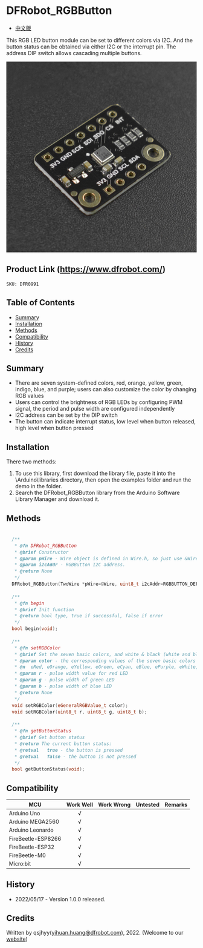# DFRobot_RGBButton
* [中文版](./README_CN.md)

This RGB LED button module can be set to different colors via I2C. And the button status can be obtained via either I2C or the interrupt pin. The address DIP switch allows cascading multiple buttons.

![产品实物图](./resources/images/RGBButton.png)


## Product Link (https://www.dfrobot.com/)
    SKU: DFR0991


## Table of Contents

* [Summary](#summary)
* [Installation](#installation)
* [Methods](#methods)
* [Compatibility](#compatibility)
* [History](#history)
* [Credits](#credits)


## Summary

* There are seven system-defined colors, red, orange, yellow, green, indigo, blue, and purple; users can also customize the color by changing RGB values
* Users can control the brightness of RGB LEDs by configuring PWM signal, the period and pulse width are configured independently
* I2C address can be set by the DIP switch
* The button can indicate interrupt status, low level when button released, high level when button pressed


## Installation

There two methods:

1. To use this library, first download the library file, paste it into the \Arduino\libraries directory, then open the examples folder and run the demo in the folder.
2. Search the DFRobot_RGBButton library from the Arduino Software Library Manager and download it.


## Methods

```C++

  /**
   * @fn DFRobot_RGBButton
   * @brief Constructor
   * @param pWire - Wire object is defined in Wire.h, so just use &Wire and the methods in Wire can be pointed to and used
   * @param i2cAddr - RGBButton I2C address.
   * @return None
   */
  DFRobot_RGBButton(TwoWire *pWire=&Wire, uint8_t i2cAddr=RGBBUTTON_DEFAULT_I2C_ADDR);

  /**
   * @fn begin
   * @brief Init function
   * @return bool type, true if successful, false if error
   */
  bool begin(void);

  /**
   * @fn setRGBColor
   * @brief Set the seven basic colors, and white & black (white and black correspond to on and off respectively) or set the corresponding color with RGB values
   * @param color - the corresponding values of the seven basic colors and white & black: 
   * @n  eRed, eOrange, eYellow, eGreen, eCyan, eBlue, ePurple, eWhite, eBlack
   * @param r - pulse width value for red LED
   * @param g - pulse width of green LED
   * @param b - pulse width of blue LED
   * @return None
   */
  void setRGBColor(eGeneralRGBValue_t color);
  void setRGBColor(uint8_t r, uint8_t g, uint8_t b);

  /**
   * @fn getButtonStatus
   * @brief Get button status
   * @return The current button status:
   * @retval   true - the button is pressed
   * @retval   false - the button is not pressed
   */
  bool getButtonStatus(void);

```


## Compatibility

MCU                | Work Well    | Work Wrong   | Untested    | Remarks
------------------ | :----------: | :----------: | :---------: | :----:
Arduino Uno        |      √       |              |             |
Arduino MEGA2560   |      √       |              |             |
Arduino Leonardo   |      √       |              |             |
FireBeetle-ESP8266 |      √       |              |             |
FireBeetle-ESP32   |      √       |              |             |
FireBeetle-M0      |      √       |              |             |
Micro:bit          |      √       |              |             |


## History

- 2022/05/17 - Version 1.0.0 released.


## Credits

Written by qsjhyy(yihuan.huang@dfrobot.com), 2022. (Welcome to our [website](https://www.dfrobot.com/))


